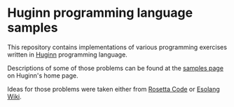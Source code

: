 Huginn programming language samples
===================================

This repository contains implementations of various
programming exercises written in [Huginn][1] programming
language.

Descriptions of some of those problems can be found
at the [samples page][2] on Huginn's home page.

Ideas for those problems were taken either from
[Rosetta Code][3] or [Esolang Wiki][4].

[1]: https://huginn.org/
[2]: https://huginn.org/?h-action=bar-huginn&huginn=huginn-samples&menu=submenu-project&page=&project=huginn
[3]: https://rosettacode.org/wiki/Huginn
[4]: https://esolangs.org/wiki/Popular_problem

